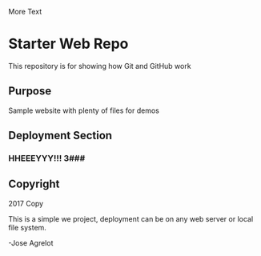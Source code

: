 More Text

# Starter Web Repo

This repository is for showing how Git and GitHub work

## Purpose

Sample website with plenty of files for demos

## Deployment Section
### HHEEEYYY!!! 3###
## Copyright

2017 Copy

This is a simple we project, deployment can be on any web
server or local file system.

-Jose Agrelot
